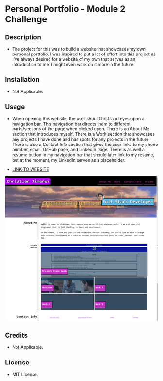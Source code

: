 # Personal Portfolio - Module 2 Challenge

## Description

- The project for this was to build a website that showcases my own personal portfolio. I was inspired to put a lot of effort into this project as I've always desired for a website of my own that serves as an introduction to me. I might even work on it more in the future.

## Installation

- Not Applicable.

## Usage

- When opening this website, the user should first land eyes upon a navigation bar. This navigation bar directs them to different parts/sections of the page when clicked upon. There is an About Me section that introduces myself. There is a Work section that showcases any projects I have done and has spots for any projects in the future. There is also a Contact Info section that gives the user links to my phone number, email, GitHub page, and LinkedIn page. There is as well a resume button in my navigation bar that should later link to my resume, but at the moment, my LinkedIn serves as a placeholder.

- [LINK TO WEBSITE](https://seejayee.github.io/portfolio1-/)

![Website Screenshot](./assets/images/website1.png)
![Website Screenshot](./assets/images/website2.png)

## Credits

- Not Applicable.

## License

- MIT License.